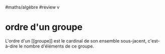 #maths/algèbre #review v
# ordre d'un groupe

L'ordre d'un [[groupe]] est le cardinal de son ensemble sous-jacent, c'est-à-dire le nombre d'éléments de ce groupe.
